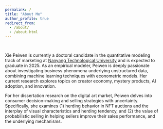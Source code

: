 ```yaml
---
permalink: /
title: "About Me"
author_profile: true
redirect_from: 
  - /about/
  - /about.html
---
```


<p>&nbsp;</p>


Xie Peiwen is currently a doctoral candidate in the quantitative modeling track of marketing at [Nanyang Technological University](https://www.ntu.edu.sg/) and is expected to graduate in 2025. As an empirical modeler, Peiwen is deeply passionate about investigating business phenomena underlying unstructured data, combining machine learning techniques with econometric models. Her current research explores topics on creator economy, mystery products, AI adoption, and innovation. 

For her dissertation research on the digital art market, Peiwen delves into consumer decision-making and selling strategies with uncertainty. Specifically, she examines (1) herding behavior in NFT auctions and the interplay of visual characteristics and herding tendency, and (2) the value of probabilistic selling in helping sellers improve their sales performance, and the underlying mechanisms.

